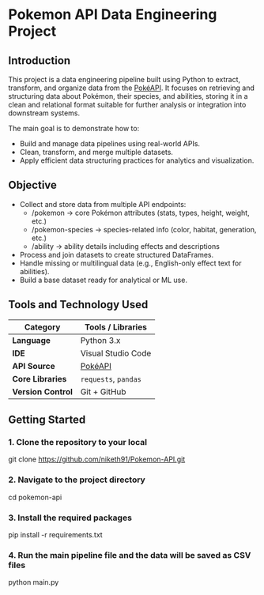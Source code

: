 # Pokemon API Data Engineering Project

## Introduction
This project is a data engineering pipeline built using Python to extract, transform, and organize data from the [PokéAPI](https://pokeapi.co/). It focuses on retrieving and structuring data about Pokémon, their species, and abilities, storing it in a clean and relational format suitable for further analysis or integration into downstream systems.

The main goal is to demonstrate how to:
 - Build and manage data pipelines using real-world APIs.
 - Clean, transform, and merge multiple datasets.
 - Apply efficient data structuring practices for analytics and visualization.

 ## Objective
 - Collect and store data from multiple API endpoints:
    - /pokemon → core Pokémon attributes (stats, types, height, weight, etc.)
    - /pokemon-species → species-related info (color, habitat, generation, etc.)
    - /ability → ability details including effects and descriptions
- Process and join datasets to create structured DataFrames.
- Handle missing or multilingual data (e.g., English-only effect text for abilities).
- Build a base dataset ready for analytical or ML use.

## Tools and Technology Used
| Category                   | Tools / Libraries                                                        |
| -------------------------- | ------------------------------------------------------------------------ |
| **Language**               | Python 3.x                                                               |
| **IDE**                    | Visual Studio Code                                                       |
| **API Source**             | [PokéAPI](https://pokeapi.co/)                                           |
| **Core Libraries**         | `requests`, `pandas`                                                     |
| **Version Control**        | Git + GitHub                                                             |

## Getting Started

### 1. Clone the repository to your local 
 git clone https://github.com/niketh91/Pokemon-API.git

 ### 2. Navigate to the project directory
 cd pokemon-api

 ### 3. Install the required packages
pip install -r requirements.txt

### 4. Run the main pipeline file and the data will be saved as CSV files
python main.py